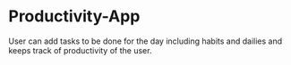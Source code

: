 # Productivity-App
User can add tasks to be done for the day including habits and dailies and keeps track of productivity of the user.
